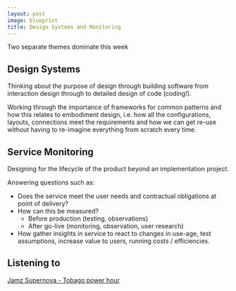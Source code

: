 ```yaml
---
layout: post
image: blueprint
title: Design Systems and Monitoring
---
```

Two separate themes dominate this week

## Design Systems

Thinking about the purpose of design through building software from interaction design through to detailed design of code (coding!). 

Working through the importance of frameworks for common patterns and how this relates to embodiment design, i.e. how all the configurations, layouts, connections meet the requirements and how we can get re-use without having to re-imagine everything from scratch every time.  

## Service Monitoring

Designing for the lifecycle of the product beyond an implementation project.

Answering questions such as:
- Does the service meet the user needs and contractual obligations at point of delivery?
- How can this be measured?
  - Before production (testing, observations)
  - After go-live (monitoring, observation, user research)
- How gather insights in service to react to changes in use-age, test assumptions, increase value to users, running costs / efficiencies.

## Listening to 

[Jamz Supernova - Tobago power hour](https://www.bbc.co.uk/programmes/m00175mg)